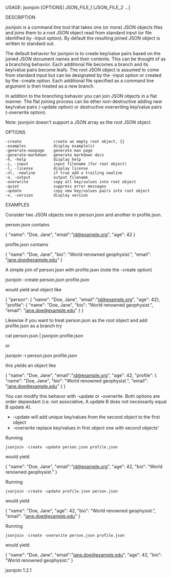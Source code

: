 
USAGE: jsonjoin [OPTIONS] JSON_FILE_1 [JSON_FILE_2 ...]

DESCRIPTION

jsonjoin is a command line tool that takes one (or more) JSON objects files
and joins them to a root JSON object read from standard input (or
file identified by -input option).  By default the resulting
joined JSON object is written to standard out.

The default behavior for jsonjoin is to create key/value pairs
based on the joined JSON document names and their contents.
This can be thought of as a branching behavior. Each additional
file becomes a branch and its key/value pairs become leafs.
The root JSON object is assumed to come from standard input
but can be designated by the -input option or created by the
-create option. Each additional file specified as a command line
argument is then treated as a new branch.

In addition to the branching behavior you can join JSON objects in a
flat manner.  The flat joining process can be ether non-destructive
adding new key/value pairs (-update option) or destructive
overwriting key/value pairs (-overwrite option).

Note: jsonjoin doesn't support a JSON array as the root JSON object.

OPTIONS

    -create              create an empty root object, {}
    -examples            display example(s)
    -generate-manpage    generate man page
    -generate-markdown   generate markdown docs
    -h, -help            display help
    -i, -input           input filename (for root object)
    -l, -license         display license
    -nl, -newline        if true add a trailing newline
    -o, -output          output filename
    -overwrite           copy all key/values into root object
    -quiet               suppress error messages
    -update              copy new key/values pairs into root object
    -v, -version         display version


EXAMPLES

Consider two JSON objects one in person.json and another
in profile.json.

person.json contains

   { "name": "Doe, Jane", "email":"jd@example.org", "age": 42 }

profile.json contains

   { "name": "Doe, Jane", "bio": "World renowned geophysist.",
     "email": "jane.doe@example.edu" }

A simple join of person.json with profile.json (note the
-create option)

   jsonjoin -create person.json profile.json

would yield and object like

   {
     "person":  { "name": "Doe, Jane", "email":"jd@example.org",
	 			"age": 42},
     "profile": { "name": "Doe, Jane", "bio": "World renowned geophysist.",
                  "email": "jane.doe@example.edu" }
   }

Likewise if you want to treat person.json as the root object and add
profile.json as a branch try

   cat person.json | jsonjoin profile.json

or

   jsonjoin -i person.json profile.json

this yields an object like

   {
     "name": "Doe, Jane", "email":"jd@example.org", "age": 42,
     "profile": { "name": "Doe, Jane", "bio": "World renowned geophysist.",
                  "email": "jane.doe@example.edu" }
   }

You can modify this behavor with -update or -overwrite. Both options are
order dependant (i.e. not associative, A update B does
not necessarily equal B update A).

+ -update will add unique key/values from the second object to the first object
+ -overwrite replace key/values in first object one with second objects'

Running

    jsonjoin -create -update person.json profile.json

would yield

   { "name": "Doe, Jane", "email":"jd@example.org", "age": 42,
     "bio": "World renowned geophysist." }

Running

    jsonjoin -create -update profile.json person.json

would yield

   { "name": "Doe, Jane",  "age": 42,
     "bio": "World renowned geophysist.",
     "email": "jane.doe@example.edu" }

Running

    jsonjoin -create -overwrite person.json profile.json

would yield

   { "name": "Doe, Jane", "email":"jane.doe@example.edu", "age": 42,
     "bio": "World renowned geophysist." }

jsonjoin 1.2.1
